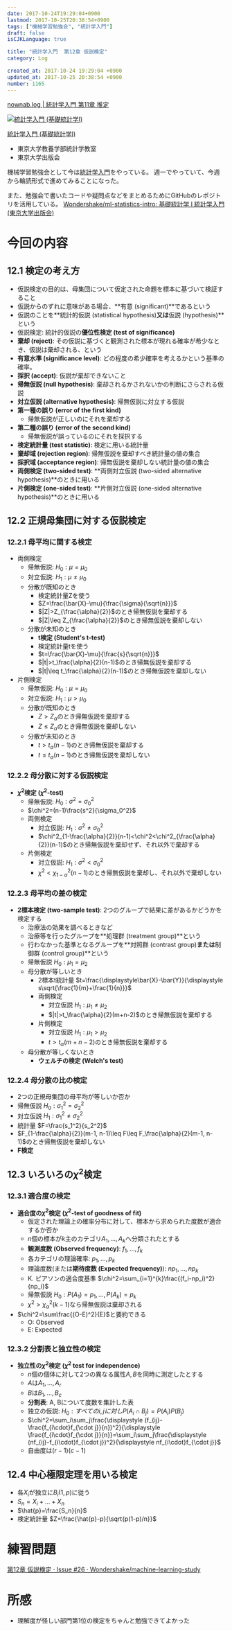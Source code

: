 ```yaml
---
date: 2017-10-24T19:29:04+0900
lastmod: 2017-10-25T20:38:54+0900
tags: ["機械学習勉強会", "統計学入門"]
draft: false
isCJKLanguage: true

title: "統計学入門  第12章 仮説検定"
category: Log

created_at: 2017-10-24 19:29:04 +0900
updated_at: 2017-10-25 20:38:54 +0900
number: 1165
---
```


[nownab.log | 統計学入門 第11章 推定](https://blog.nownabe.com/2017/10/16/1142.html)

<div class="asin">
<div class="asin-image"><a href="https://www.amazon.co.jp/exec/obidos/ASIN/4130420658/nownabe0c-22/" rel="nofollow noopener" target="_blank"><img src="http://images-jp.amazon.com/images/P/4130420658.09._SL160_.jpg" alt="統計学入門 (基礎統計学Ⅰ)" title="統計学入門 (基礎統計学Ⅰ)"></a></div>
<div class="asin-detail">
<p><a href="https://www.amazon.co.jp/exec/obidos/ASIN/4130420658/nownabe0c-22/" rel="nofollow noopener" target="_blank">統計学入門 (基礎統計学Ⅰ)</a></p>
<ul>
<li>東京大学教養学部統計学教室</li>
<li>東京大学出版会</li>
</ul>
</div>

<p></p>
</div>

機械学習勉強会として今は[統計学入門](https://www.amazon.co.jp/exec/obidos/ASIN/4130420658/nownabe0c-22/)をやっている。
週一でやっていて、今週から輪読形式で進めてみることになった。

また、勉強会で書いたコードや疑問点などをまとめるためにGitHubのレポジトリを活用している。
[Wondershake/ml-statistics-intro: 基礎統計学 I 統計学入門 (東京大学出版会)](https://github.com/Wondershake/ml-statistics-intro)

# 今回の内容
## 12.1 検定の考え方
* 仮説検定の目的は、母集団について仮定された命題を標本に基づいて検証すること
* 仮説からのずれに意味がある場合、**有意 (significant)**であるという
* 仮説のことを**統計的仮説 (statistical hypothesis)**又は**仮説 (hypothesis)**という
* 仮説検定: 統計的仮説の**優位性検定 (test of significance)**
* **棄却 (reject)**: その仮説に基づくと観測された標本が現れる確率が希少なとき、仮説は棄却される、という
* **有意水準 (significance level)**: どの程度の希少確率を考えるかという基準の確率。
* **採択 (accept)**: 仮説が棄却できないこと
* **帰無仮説 (null hypothesis)**: 棄却されるかされないかの判断にさらされる仮説
* **対立仮説 (alternative hypothesis)**: 帰無仮説に対立する仮説
* **第一種の誤り (error of the first kind)**
    * 帰無仮説が正しいのにそれを棄却する
* **第二種の誤り (error of the second kind)**
    * 帰無仮説が誤っているのにそれを採択する
* **検定統計量 (test statistic)**: 検定に用いる統計量
* **棄却域 (rejection region)**: 帰無仮説を棄却すべき統計量の値の集合
* **採択域 (acceptance region)**: 帰無仮説を棄却しない統計量の値の集合
* **両側検定 (two-sided test)**: **両側対立仮説 (two-sided alternative hypothesis)**のときに用いる
* **片側検定 (one-sided test)**: **片側対立仮説 (one-sided alternative hypothesis)**のときに用いる

## 12.2 正規母集団に対する仮説検定
### 12.2.1 母平均に関する検定
* 両側検定
    * 帰無仮説: $H_0:\mu=\mu_0$
    * 対立仮説: $H_1: \mu\neq\mu_0$
    * 分散が既知のとき
        * 検定統計量Zを使う
        * $Z=\frac{\bar{X}-\mu}{\frac{\sigma}{\sqrt{n}}}$
        * $|Z|>Z_{\frac{\alpha}{2}}$のとき帰無仮説を棄却する
        * $|Z|\leq Z_{\frac{\alpha}{2}}$のとき帰無仮説を棄却しない
    * 分散が未知のとき
        * **t検定 (Student's t-test)**
        * 検定統計量tを使う
        * $t=\frac{\bar{X}-\mu}{\frac{s}{\sqrt{n}}}$
        * $|t|>t_\frac{\alpha}{2}(n-1)$のとき帰無仮説を棄却する
        * $|t|\leq t_\frac{\alpha}{2}(n-1)$のとき帰無仮説を棄却しない
* 片側検定
    * 帰無仮説: $H_0:\mu=\mu_0$
    * 対立仮説: $H_1: \mu>\mu_0$
    * 分散が既知のとき
        * $Z>Z_\alpha$のとき帰無仮説を棄却する
        * $Z\leq Z_\alpha$のとき帰無仮説を棄却しない
    * 分散が未知のとき
        * $t>t_\alpha(n-1)$のとき帰無仮説を棄却する
        * $t\leq t_\alpha(n-1)$のとき帰無仮説を棄却しない

### 12.2.2 母分散に対する仮説検定
* **$\chi^2$検定 ($\chi^2$-test)**
    * 帰無仮説: $H_0: \sigma^2=\sigma_0^2$
    * $\chi^2=(n-1)\frac{s^2}{\sigma_0^2}$
    * 両側検定
        * 対立仮説: $H_1: \sigma^2\neq\sigma_0^2$
        * $\chi^2_{1-\frac{\alpha}{2}}(n-1)<\chi^2<\chi^2_{\frac{\alpha}{2}}(n-1)$のとき帰無仮説を棄却せず、それ以外で棄却する
    * 片側検定
        * 対立仮説: $H_1: \sigma^2<\sigma_0^2$
        * $\chi^2<\chi^2_{1-\alpha}(n-1)$のとき帰無仮説を棄却し、それ以外で棄却しない

### 12.2.3 母平均の差の検定
* **2標本検定 (two-sample test)**: 2つのグループで結果に差があるかどうかを検定する
    * 治療法の効果を調べるときなど
    * 治療等を行ったグループを**処理群 (treatment group)**という
    * 行わなかった基準となるグループを**対照群 (contrast group)**または**制御群 (control group)**という
    * 帰無仮説 $H_0: \mu_1=\mu_2$
    * 母分散が等しいとき
        * 2標本t統計量 $t=\frac{\displaystyle\bar{X}-\bar{Y}}{\displaystyle s\sqrt{\frac{1}{m}+\frac{1}{n}}}$
        * 両側検定
            * 対立仮説 $H_1: \mu_1\neq\mu_2$
            * $|t|>t_\frac{\alpha}{2}(m+n-2)$のとき帰無仮説を棄却する
        * 片側検定
            * 対立仮説 $H_1: \mu_1>\mu_2$
            * $t>t_\alpha(m+n-2)$のとき帰無仮説を棄却する
    * 母分散が等しくないとき
        * **ウェルチの検定 (Welch's test)**

### 12.2.4 母分散の比の検定
* 2つの正規母集団の母平均が等しいか否か
* 帰無仮説 $H_0:\sigma_1^2=\sigma_2^2$
* 対立仮説 $H_1:\sigma_1^2\neq\sigma_2^2$
* 統計量 $F=\frac{s_1^2}{s_2^2}$
* $F_{1-\frac{\alpha}{2}}(m-1, n-1)\leq F\leq F_\frac{\alpha}{2}(m-1, n-1)$のとき帰無仮説を棄却しない
* **F検定**

## 12.3 いろいろの$\chi^2$検定
### 12.3.1 適合度の検定
* **適合度の$\chi^2$検定 ($\chi^2$-test of goodness of fit)**
    * 仮定された理論上の確率分布に対して、標本から求められた度数が適合するか否か
    * $n$個の標本が$k$主のカテゴリ$A_1,\dots,A_k$へ分類されたとする
    * **観測度数 (Observed frequency)**: $f_1,\dots,f_k$
    * 各カテゴリの理論確率: $p_1,\dots,p_k$
    * 理論度数(または**期待度数 (Expected frequency)**): $np_1, \dots, np_k$
    * K. ピアソンの適合度基準 $\chi^2=\sum_{i=1}^{k}\frac{(f_i-np_i)^2}{np_i}$
    * 帰無仮説 $H_0: P(A_1)=p_1,\dots,P(A_k)=p_k$
    * $\chi^2>\chi_\alpha^2(k-1)$なら帰無仮説は棄却される
* $\chi^2=\sum\frac{(O-E)^2}{E}$と要約できる
    * O: Observed
    * E: Expected

### 12.3.2 分割表と独立性の検定
* **独立性の$\chi^2$検定 ($\chi^2$ test for independence)**
    * $n$個の個体に対して2つの異なる属性$A, B$を同時に測定したとする
    * $A$は$A_1,\dots,A_r$
    * $B$は$B_1,\dots,B_c$
    * **分割表**: A, Bについて度数を集計した表
    * 独立の仮説: $H_0: すべてのi,jに対しP(A_i\cap B_j)=P(A_i)P(B_j)$
    * $\chi^2=\sum_i\sum_j\frac{\displaystyle (f_{ij}-\frac{f_{i\cdot}f_{\cdot j}}{n})^2}{\displaystyle \frac{f_{i\cdot}f_{\cdot j}}{n}}=\sum_i\sum_j\frac{\displaystyle (nf_{ij}-f_{i\cdot}f_{\cdot j})^2}{\displaystyle nf_{i\cdot}f_{\cdot j}}$
    * 自由度は$(r-1)(c-1)$

## 12.4 中心極限定理を用いる検定
* 各$X_i$が独立に$B_i(1, p)$に従う
* $S_n=X_i+\dots+X_n$
* $\hat{p}=\frac{S_n}{n}$
* 検定統計量 $Z=\frac{\hat{p}-p}{\sqrt{p(1-p)/n}}$

# 練習問題
[第12章 仮説検定 · Issue #26 · Wondershake/machine-learning-study](https://github.com/Wondershake/machine-learning-study/issues/26)


# 所感
* 理解度が怪しい部門第1位の検定をちゃんと勉強できてよかった

```math
```
